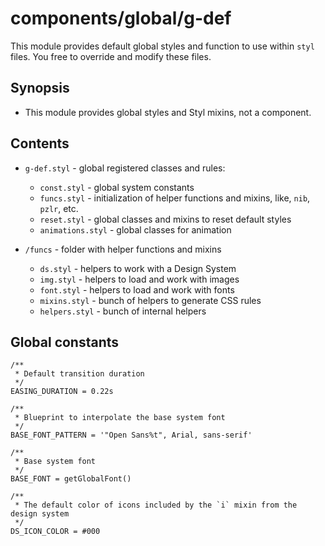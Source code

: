 # components/global/g-def

This module provides default global styles and function to use within `styl` files.
You free to override and modify these files.

## Synopsis

* This module provides global styles and Styl mixins, not a component.

## Contents

* `g-def.styl` - global registered classes and rules:
  * `const.styl` - global system constants
  * `funcs.styl` - initialization of helper functions and mixins, like, `nib`, `pzlr`, etc.
  * `reset.styl` - global classes and mixins to reset default styles
  * `animations.styl` - global classes for animation

* `/funcs` - folder with helper functions and mixins
  * `ds.styl` - helpers to work with a Design System
  * `img.styl` - helpers to load and work with images
  * `font.styl` - helpers to load and work with fonts
  * `mixins.styl` - bunch of helpers to generate CSS rules
  * `helpers.styl` - bunch of internal helpers

## Global constants

```stylus
/**
 * Default transition duration
 */
EASING_DURATION = 0.22s

/**
 * Blueprint to interpolate the base system font
 */
BASE_FONT_PATTERN = '"Open Sans%t", Arial, sans-serif'

/**
 * Base system font
 */
BASE_FONT = getGlobalFont()

/**
 * The default color of icons included by the `i` mixin from the design system
 */
DS_ICON_COLOR = #000
```
